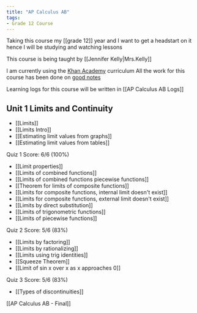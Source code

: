 ```yaml
---
title: "AP Calculus AB"
tags:
- Grade 12 Course
---
```

Taking this course my [[grade 12]] year and I want to get a headstart on it hence I will be studying and watching lessons

This course is being taught by [[Jennifer Kelly|Mrs.Kelly]] 


I am currently using the [Khan Academy](https://www.khanacademy.org/math/ap-calculus-bc) curriculum
All the work for this course has been done on [good notes](https://share.goodnotes.com/s/3MyJ4ctjUc4RpfrtEAiwij)

Learning logs for this course will be written in [[AP Calculus AB Logs]]

## Unit 1 Limits and Continuity

- [[Limits]]
- [[Limits Intro]]
- [[Estimating limit values from graphs]]
- [[Estimating limit values from tables]]

Quiz 1 Score: 6/6 (100%)

- [[Limit properties]]
- [[Limits of combined functions]]
- [[Limits of combined functions piecewise functions]]
- [[Theorem for limits of composite functions]]
- [[Limits for composite functions, internal limit doesn't exist]]
- [[Limits for composite functions, external limit doesn't exist]]
- [[Limits by direct substitution]]
- [[Limits of trigonometric functions]]
- [[Limits of piecewise functions]]

Quiz 2 Score: 5/6 (83%)

- [[Limits by factoring]]
- [[Limits by rationalizing]]
- [[Limits using trig identities]]
- [[Squeeze Theorem]]
- [[Limit of sin x over x as x approaches 0]]

Quiz 3 Score: 5/6 (83%)

- [[Types of discontinuities]] 


[[AP Calculus AB - Final]]
